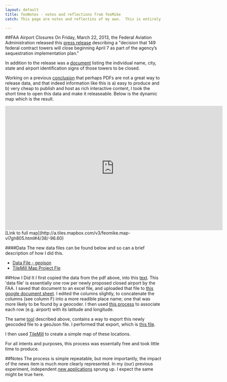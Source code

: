 ```yaml
---
layout: default
title: feoNotes - notes and reflections from feoMike
catch: This page are notes and reflectins of my own.  This is entirely a work of my own and not in any way associated with my employer.

--- 
```



##FAA Airport Closures
On Friday, March 22, 2013, the Federal Aviation Administration released this [press release](http://www.faa.gov/news/press_releases/news_story.cfm?newsId=14414) describing a "decision that 149 federal contract towers will close beginning April 7 as part of the agency’s sequestration implementation plan." 

In addition to the release was a [document](http://www.faa.gov/news/media/fct_closed.pdf) listing the individual name, city, state and airport identification signs of those towers to be closed.

Working on a previous [conclusion](http://feomike.github.com/posts/2013/state_seq) that perhaps PDFs are not a great way to release data, and that indeed information like this is a) easy to produce and b) very cheap to publish and host as rich interactive content, I took the short time to open this data and make it releaseable.  Below is the dynamic map which is the result.


<iframe width='700' height='400' frameBorder='0' src='http://a.tiles.mapbox.com/v3/feomike.map-vl7gh805.html#4/38/-96.60'></iframe>
[Link to full map](http://a.tiles.mapbox.com/v3/feomike.map-vl7gh805.html#4/38/-96.60)



####Data
The new data files can be found below and so can a brief description of how I did this.

- [Data File - geojson](../../data/FAA_closed_20130322.geojson)
- [TileMill Map Project Fle](../../maps/faa_20130322.mml)


##How I Did It
I first copied the data from the pdf above, into this [text](../../data/faa_closed_20130322.csv).  This 'data file' is essentially one row per newly proposed closed airport by the FAA.  I saved that document to an excel file, and uploaded that file to [this google document sheet](https://docs.google.com/spreadsheet/ccc?key=0Aooxb2GcQ9ifdDRWOVBLUU1ocHRuNFRSUjNwVUZjYmc&usp=sharing).  I edited the columns slightly, to concatenate the columns (see column F) into a more readible place name; one that was more likely to be found by a geocoder.  I then used [this process](http://mapbox.com/blog/mapping-google-doc-spreadsheet/) to associate each row (e.g. airport) with its latitude and longitude.

The same [tool](http://mapbox.com/blog/mapping-google-doc-spreadsheet/) described above, contains a way to export this newly geocoded file to a geoJson file.  I performed that export, which is [this file](../../data/FAA_closed_20130322.geojson).

I then used [TileMill](http://mapbox.com/tilemill/) to create a simple map of these locations.

For all intents and purposes, this process was essentally free and took little time to produce.



##Notes
The process is simple repeatable, but more importantly, the impact of the news item is much more clearly represented.  In my (our) previous experiment, independent [new applications](http://chelm.github.com/state_seq/examples/states.html) sprung up.  I expect the same might be true here.
